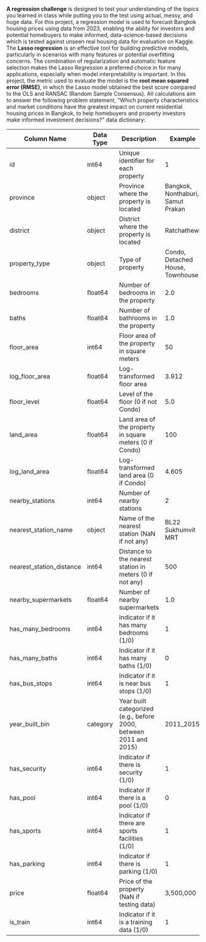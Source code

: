 **A regression challenge** is designed to test your understanding of the topics you learned in class while putting you to the test using actual, messy, and huge data.For this project, a regression model is used to forecast Bangkok housing prices using data from 2023, enabling the ability for investors and potential homebuyers to make informed, data-science-based decisions which is tested against unseen real housing data for evaluation on Kaggle.The **Lasso regression** is an effective tool for building predictive models, particularly in scenarios with many features or potential overfitting concerns. The combination of regularization and automatic feature selection makes the Lasso Regression a preferred choice in for many applications, especially when model interpretability is important.In this project, the metric used to evaluate the model is the **root mean squared error (RMSE)**, in which the Lasso model obtained the best score compared to the OLS and RANSAC (Random Sample Consensus).All calculations aim to answer the following problem statement, "Which property characteristics and market conditions have the greatest impact on current residential housing prices in Bangkok, to help homebuyers and property investors make informed investment decisions?"data dictionary:| Column Name                   | Data Type   | Description                                | Example                              ||-------------------------------|-------------|--------------------------------------------|--------------------------------------|| id                            | int64       | Unique identifier for each property        | 1                                    || province                      | object      | Province where the property is located     | Bangkok, Nonthaburi, Samut Prakan   || district                      | object      | District where the property is located     | Ratchathewi                          || property_type                 | object      | Type of property                           | Condo, Detached House, Townhouse     || bedrooms                      | float64     | Number of bedrooms in the property         | 2.0                                  || baths                         | float64     | Number of bathrooms in the property        | 1.0                                  || floor_area                    | int64       | Floor area of the property in square meters| 50                                   || log_floor_area                | float64     | Log-transformed floor area                 | 3.912                                || floor_level                   | float64     | Level of the floor (0 if not Condo)       | 5.0                                  || land_area                     | float64     | Land area of the property in square meters (0 if Condo)| 100                        || log_land_area                 | float64     | Log-transformed land area (0 if Condo)    | 4.605                                || nearby_stations               | int64       | Number of nearby stations                  | 2                                    || nearest_station_name          | object      | Name of the nearest station (NaN if not any) | BL22 Sukhumvit MRT                || nearest_station_distance       | int64       | Distance to the nearest station in meters (0 if not any) | 500                          || nearby_supermarkets           | float64     | Number of nearby supermarkets               | 1.0                                  || has_many_bedrooms             | int64       | Indicator if it has many bedrooms (1/0)   | 1                                    || has_many_baths                | int64       | Indicator if it has many baths (1/0)      | 0                                    || has_bus_stops                 | int64       | Indicator if it is near bus stops (1/0)   | 1                                    || year_built_bin                | category    | Year built categorized (e.g., before 2000, between 2011 and 2015) | 2011_2015          || has_security                  | int64       | Indicator if there is security (1/0)      | 1                                    || has_pool                      | int64       | Indicator if there is a pool (1/0)        | 0                                    || has_sports                    | int64       | Indicator if there are sports facilities (1/0)| 1                               || has_parking                   | int64       | Indicator if there is parking (1/0)       | 1                                    || price                         | float64     | Price of the property (NaN if testing data)| 3,500,000                            || is_train                      | int64       | Indicator if it is a training data (1/0)  | 1                                    |